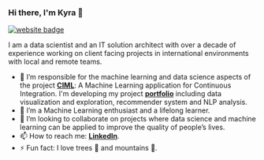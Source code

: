 ### Hi there, I'm Kyra 👋

[![website badge](https://img.shields.io/badge/website-kwulffert-blue)](https://kwulffert.github.io/)

I am a data scientist and an IT solution architect with over a decade of experience working on client facing projects in international environments with local and remote teams.

- 🔭 I’m responsible for the machine learning and data science aspects of the project **[CIML](https://kwulffert.github.io/pdf/ciml.pdf)**: A Machine Learning application for Continuous Integration. I'm developing my project **[portfolio](https://kwulffert.github.io/)** including data visualization and exploration, recommender system and NLP analysis. 
- 🌱 I’m a Machine Learning enthusiast and a lifelong learner.
- 👯 I’m looking to collaborate on projects where data science and machine learning can be applied to improve the quality of people’s lives.
- 📫 How to reach me: **[LinkedIn](https://www.linkedin.com/in/kyrawulffert/)**.
- ⚡ Fun fact: I love trees 🌳 and mountains 🗻.
<!-- - 🤔 I’m looking for help with **learning more about meta-learning algorithms**. -->
<!-- - 💬 Ask me about ...-->
